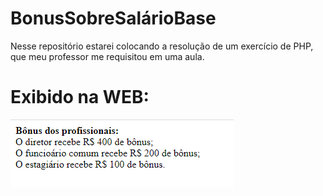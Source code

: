 # BonusSobreSalárioBase
Nesse repositório estarei colocando a resolução de um exercício de PHP, que meu professor me requisitou em uma aula.

# Exibido na WEB:
<p><img src="BonusSalarial.PNG"></p>
